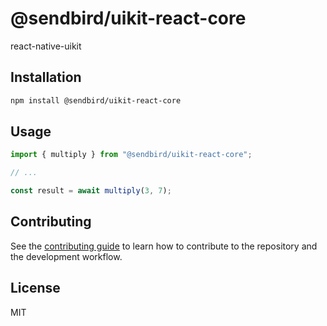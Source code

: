 # @sendbird/uikit-react-core

react-native-uikit

## Installation

```sh
npm install @sendbird/uikit-react-core
```

## Usage

```js
import { multiply } from "@sendbird/uikit-react-core";

// ...

const result = await multiply(3, 7);
```

## Contributing

See the [contributing guide](CONTRIBUTING.md) to learn how to contribute to the repository and the development workflow.

## License

MIT
